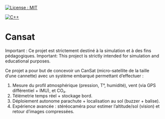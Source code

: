 [![License : MIT](https://img.shields.io/badge/License-MIT-A31F34.svg)](./LICENSE)

[![C++](https://img.shields.io/badge/C++-E31937?style=for-the-badge&logo=c%2B%2B&logoColor=white)](https://isocpp.org)

# Cansat

Important : Ce projet est strictement destiné à la simulation et à des fins pédagogiques. 
Important: This project is strictly intended for simulation and educational purposes.

Ce projet a pour but de concevoir un CanSat (micro-satellite de la taille d’une cannette) avec un système embarqué permettant d’effectuer : 

1.	Mesure du profil atmosphérique (pression, T°, humidité), vent (via GPS différentiel + IMU), et CO₂.
2.	Télémetrie temps réel + stockage bord.
3.	Déploiement autonome parachute + localisation au sol (buzzer + balise).
4.	Expérience avancée : stéréocaméra pour estimer l’altitude/sol (vision) et retour d’images compressées.